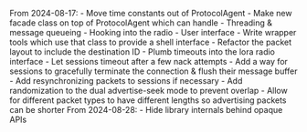 From 2024-08-17:
    - Move time constants out of ProtocolAgent
    - Make new facade class on top of ProtocolAgent which can handle
        - Threading & message queueing
        - Hooking into the radio
        - User interface
    - Write wrapper tools which use that class to provide a shell interface
    - Refactor the packet layout to include the destination ID
    - Plumb timeouts into the lora radio interface
    - Let sessions timeout after a few nack attempts
    - Add a way for sessions to gracefully terminate the connection & flush their message buffer
    - Add resynchronizing packets to sessions if necessary
    - Add randomization to the dual advertise-seek mode to prevent overlap
    - Allow for different packet types to have different lengths so advertising packets can be shorter
From 2024-08-28:
    - Hide library internals behind opaque APIs
